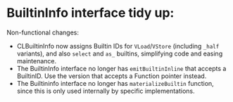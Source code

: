 # BuiltinInfo interface tidy up:

Non-functional changes:
* CLBuiltinInfo now assigns Builtin IDs for `VLoad`/`VStore` (including `_half`
  variants), and also `select` and `as_` builtins, simplifying code and easing
  maintenance.
* The BuiltinInfo interface no longer has `emitBuiltinInline` that accepts a
  BuiltinID. Use the version that accepts a Function pointer instead.
* The Builtininfo interface no longer has `materializeBuiltin` function, since
  this is only used internally by specific implementations.

